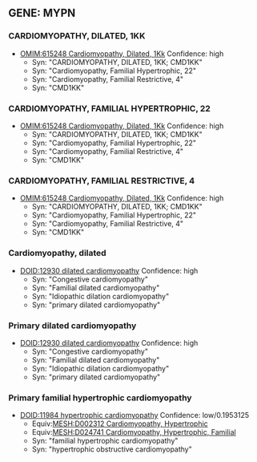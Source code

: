 
## GENE: MYPN

### CARDIOMYOPATHY, DILATED, 1KK
 * [OMIM:615248 Cardiomyopathy, Dilated, 1Kk](http://beta.monarchinitiative.org/disease/OMIM:615248) Confidence: high
    * Syn: "CARDIOMYOPATHY, DILATED, 1KK; CMD1KK"
    * Syn: "Cardiomyopathy, Familial Hypertrophic, 22"
    * Syn: "Cardiomyopathy, Familial Restrictive, 4"
    * Syn: "CMD1KK"

### CARDIOMYOPATHY, FAMILIAL HYPERTROPHIC, 22
 * [OMIM:615248 Cardiomyopathy, Dilated, 1Kk](http://beta.monarchinitiative.org/disease/OMIM:615248) Confidence: high
    * Syn: "CARDIOMYOPATHY, DILATED, 1KK; CMD1KK"
    * Syn: "Cardiomyopathy, Familial Hypertrophic, 22"
    * Syn: "Cardiomyopathy, Familial Restrictive, 4"
    * Syn: "CMD1KK"

### CARDIOMYOPATHY, FAMILIAL RESTRICTIVE, 4
 * [OMIM:615248 Cardiomyopathy, Dilated, 1Kk](http://beta.monarchinitiative.org/disease/OMIM:615248) Confidence: high
    * Syn: "CARDIOMYOPATHY, DILATED, 1KK; CMD1KK"
    * Syn: "Cardiomyopathy, Familial Hypertrophic, 22"
    * Syn: "Cardiomyopathy, Familial Restrictive, 4"
    * Syn: "CMD1KK"

### Cardiomyopathy, dilated
 * [DOID:12930 dilated cardiomyopathy](http://beta.monarchinitiative.org/disease/DOID:12930) Confidence: high
    * Syn: "Congestive cardiomyopathy"
    * Syn: "Familial dilated cardiomyopathy"
    * Syn: "Idiopathic dilation cardiomyopathy"
    * Syn: "primary dilated cardiomyopathy"

### Primary dilated cardiomyopathy
 * [DOID:12930 dilated cardiomyopathy](http://beta.monarchinitiative.org/disease/DOID:12930) Confidence: high
    * Syn: "Congestive cardiomyopathy"
    * Syn: "Familial dilated cardiomyopathy"
    * Syn: "Idiopathic dilation cardiomyopathy"
    * Syn: "primary dilated cardiomyopathy"

### Primary familial hypertrophic cardiomyopathy
 * [DOID:11984 hypertrophic cardiomyopathy](http://beta.monarchinitiative.org/disease/DOID:11984) Confidence: low/0.1953125
    * Equiv:[MESH:D002312 Cardiomyopathy, Hypertrophic](http://beta.monarchinitiative.org/disease/MESH:D002312)
    * Equiv:[MESH:D024741 Cardiomyopathy, Hypertrophic, Familial](http://beta.monarchinitiative.org/disease/MESH:D024741)
    * Syn: "familial hypertrophic cardiomyopathy"
    * Syn: "hypertrophic obstructive cardiomyopathy"
